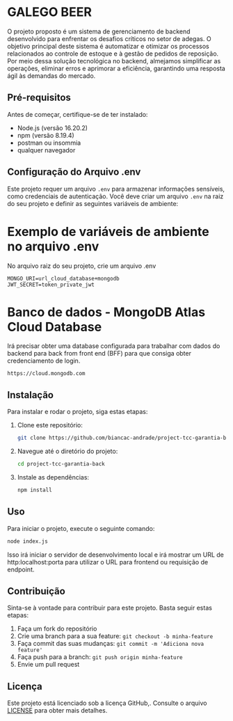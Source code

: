 # GALEGO BEER

O projeto proposto é um sistema de gerenciamento de backend desenvolvido para enfrentar os desafios críticos no setor de adegas. O objetivo principal deste sistema é automatizar e otimizar os processos relacionados ao controle de estoque e à gestão de pedidos de reposição. Por meio dessa solução tecnológica no backend, almejamos simplificar as operações, eliminar erros e aprimorar a eficiência, garantindo uma resposta ágil às demandas do mercado.

## Pré-requisitos

Antes de começar, certifique-se de ter instalado:

- Node.js (versão 16.20.2)
- npm (versão 8.19.4)
- postman ou insommia
- qualquer navegador

## Configuração do Arquivo .env

Este projeto requer um arquivo `.env` para armazenar informações sensíveis, como credenciais de autenticação. Você deve criar um arquivo `.env` na raiz do seu projeto e definir as seguintes variáveis de ambiente:

# Exemplo de variáveis de ambiente no arquivo .env

No arquivo raiz do seu projeto, crie um arquivo .env

```env
MONGO_URI=url_cloud_database+mongodb
JWT_SECRET=token_private_jwt
```

# Banco de dados - MongoDB Atlas Cloud Database

Irá precisar obter uma database configurada para trabalhar com dados do backend para back from front end (BFF) para que consiga obter credenciamento de login.

```env
https://cloud.mongodb.com
```

## Instalação

Para instalar e rodar o projeto, siga estas etapas:

1. Clone este repositório:

   ```bash
   git clone https://github.com/biancac-andrade/project-tcc-garantia-back.git
   ```

2. Navegue até o diretório do projeto:

   ```bash
   cd project-tcc-garantia-back
   ```

3. Instale as dependências:

   ```bash
   npm install
   ```

## Uso

Para iniciar o projeto, execute o seguinte comando:

```bash
node index.js
```

Isso irá iniciar o servidor de desenvolvimento local e irá mostrar um URL de http:localhost:porta para utilizar o URL para frontend ou requisição de endpoint.

## Contribuição

Sinta-se à vontade para contribuir para este projeto. Basta seguir estas etapas:

1. Faça um fork do repositório
2. Crie uma branch para a sua feature: `git checkout -b minha-feature`
3. Faça commit das suas mudanças: `git commit -m 'Adiciona nova feature'`
4. Faça push para a branch: `git push origin minha-feature`
5. Envie um pull request

## Licença

Este projeto está licenciado sob a licença GitHub,. Consulte o arquivo [LICENSE](LICENSE) para obter mais detalhes.
